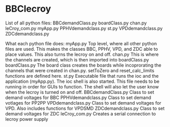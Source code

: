 # BBClecroy
List of all python files:
BBCdemandClass.py
boardClass.py
chan.py
leCroy_com.py
myApp.py
PPHVdemandclass.py
st.py
VPDdemandclass.py
ZDCdemandclass.py

What each python file does:
  myApp.py
    Top level, where all other python files are used.  This makes the classes 
    BBC, PPHV, VPD, and ZDC able to place values.  This also turns the lecroy on
    and off.
  chan.py
    This is where the channels are created, which is then imported into 
    boardClass.py
  boardClass.py
    The board class creates the boards while incoprorating the channels that
    were created in chan.py. setToZero and reset_calc_limits functions are 
    defined here.
  st.py
    Executable file that runs the ioc and the application (myApp.py). The ioc 
    shell is also started.  This file needs to be running in order for GUIs to 
    function. The shell will also let the user know when the lecroy is turned on
    and off.
  BBCdemandClass.py
    Class to set demand voltages for BBC
  PPHVdemandclass.py
    Class to set demand votlages for PP2PP
  VPDdemandclass.py
    Class to set demand voltages for VPD. Also includes functions for VPDSMD
  ZDCdemandclass.py
    Class to set demand voltages for ZDC
  leCroy_com.py
    Creates a serial connection to lecroy power supply
